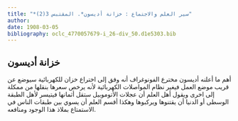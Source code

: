```yaml
---
title: "*سير العلم والاجتماع : خزانة أديسون*. المقتبس 3(2)"
author: 
date: 1908-03-05
bibliography: oclc_4770057679-i_26-div_50.d1e5303.bib
---
```




##  خزانة أديسون 


 أهم ما أعلنه أديسون مخترع الفونوغراف أنه وفق إلى اختراع خزان للكهربائية سيوضع عن قريب موضع العمل فيغير نظام المواصلات الكهربائية لأنه يرخص سعرها بنقلها من ممكلة إلى اخرى ويقول أهل العلم أن عجلات الأتوموبيل ستقل أثمانها فيتيسر لأهل الطبقة الوسطى أو الدنيا أن يقتنوها ويركبوها وهكذا أقسم العلم أن يسوي بين طبقات الناس في الاستمتاع بملاذ هذا الوجود ومنافعه. 
